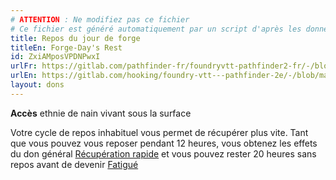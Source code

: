 ```yaml
---
# ATTENTION : Ne modifiez pas ce fichier
# Ce fichier est généré automatiquement par un script d'après les données du module Foundry VTT officiel et de sa traduction
title: Repos du jour de forge
titleEn: Forge-Day's Rest
id: ZxiAMposVPDNPwxI
urlFr: https://gitlab.com/pathfinder-fr/foundryvtt-pathfinder2-fr/-/blob/master/data/feats/ZxiAMposVPDNPwxI.htm
urlEn: https://gitlab.com/hooking/foundry-vtt---pathfinder-2e/-/blob/master/packs/data/feats.db/forge-day-s-rest.json
layout: dons
---
```

**Accès** ethnie de nain vivant sous la surface

Votre cycle de repos inhabituel vous permet de récupérer plus vite. Tant que vous pouvez vous reposer pendant 12 heures, vous obtenez les effets du don général [Récupération rapide](récupération-rapide.md) et vous pouvez rester 20 heures sans repos avant de devenir [Fatigué](../conditions/fatigué.md)
